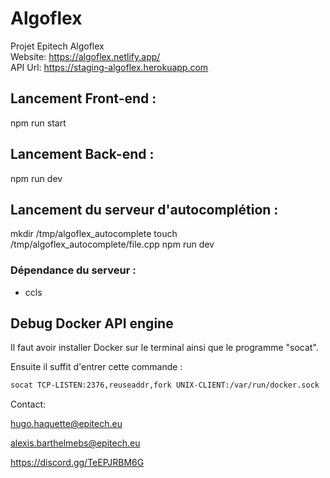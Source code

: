 # Algoflex
Projet Epitech Algoflex  
Website: https://algoflex.netlify.app/  
API Url: https://staging-algoflex.herokuapp.com

## Lancement Front-end : 

npm run start

## Lancement Back-end :

npm run dev

## Lancement du serveur d'autocomplétion : 

mkdir /tmp/algoflex_autocomplete
touch /tmp/algoflex_autocomplete/file.cpp
npm run dev

### Dépendance du serveur :

- ccls

## Debug Docker API engine

Il faut avoir installer Docker sur le terminal ainsi que le programme "socat".

Ensuite il suffit d'entrer cette commande : 

```bash
socat TCP-LISTEN:2376,reuseaddr,fork UNIX-CLIENT:/var/run/docker.sock
```

Contact:

hugo.haquette@epitech.eu

alexis.barthelmebs@epitech.eu

https://discord.gg/TeEPJRBM6G

